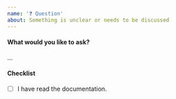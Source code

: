 ```yaml
---
name: '❓ Question'
about: Something is unclear or needs to be discussed
---
```


#### What would you like to ask?

...

#### Checklist

- [ ] I have read the documentation.
